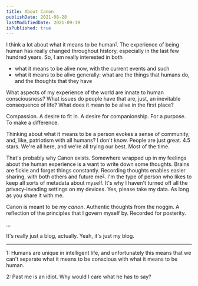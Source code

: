 ```yaml
---
title: About Canon
publishDate: 2021-08-28
lastModifiedDate: 2021-09-19
isPublished: true
---
```

I think a lot about what it means to be human<small><sup>[1](#foot1)</sup></small>.
The experience of being human has really changed throughout history, especially in the last few hundred years.
So, I am really interested in both

- what it means to be alive now, with the current events and such
- what it means to be alive generally: what are the things that humans do, and the thoughts that they have

What aspects of my experience of the world are innate to human consciousness? What issues do people have that are, just,
an inevitable consequence of life? What does it mean to be alive in the first place?

Compassion. A desire to fit in. A desire for companionship. For a purpose. To make a difference.
<!--- Contempt. Selfishness. Envy. Greed. -->

Thinking about what it means to be a person evokes a sense of community, and, like, patriotism with all humans?
I don't know. People are just great. 4.5 stars. We're all here, and we're all trying our best. Most of the time.

That's probably why Canon exists. Somewhere wrapped up in my feelings about the human experience 
is a want to write down some thoughts. Brains are fickle and forget things constantly. Recording thoughts enables 
easier sharing, with both others and future me<small><sup>[2](#foot2)</sup></small>. I'm the type of person who likes
to keep all sorts of metadata about myself. It's why I haven't turned off all the privacy-invading settings on my 
devices. Yes, please take my data. As long as you share it with me.

Canon is meant to be *my canon*. Authentic thoughts from the noggin. 
A reflection of the principles that I govern myself by. Recorded for posterity.

...

It's really just a blog, actually. Yeah, it's just my blog.

---

<a name="foot1">1</a>: Humans are unique in intelligent life, and unfortunately this means that we can't
separate what it means to be conscious with what it means to be human.

<a name="foot2">2</a>: Past me is an idiot. Why would I care what he has to say?